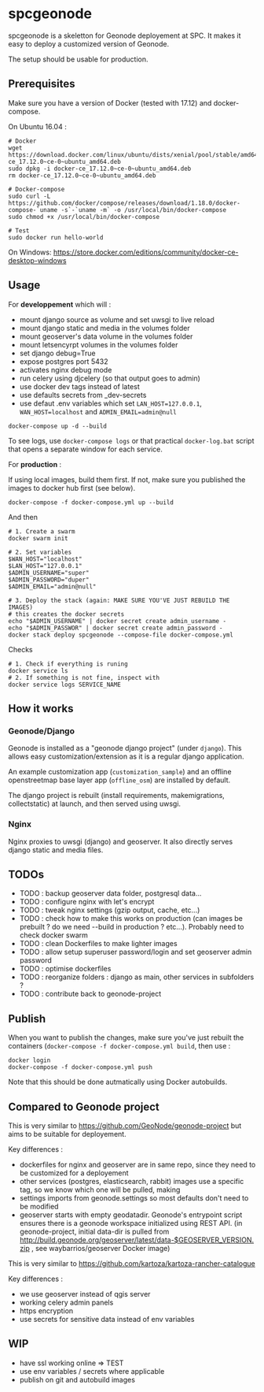 # spcgeonode

spcgeonode is a skeletton for Geonode deployement at SPC. It makes it easy to deploy a customized version of Geonode.

The setup should be usable for production.

## Prerequisites

Make sure you have a version of Docker (tested with 17.12) and docker-compose.

On Ubuntu 16.04 :
```
# Docker
wget https://download.docker.com/linux/ubuntu/dists/xenial/pool/stable/amd64/docker-ce_17.12.0~ce-0~ubuntu_amd64.deb
sudo dpkg -i docker-ce_17.12.0~ce-0~ubuntu_amd64.deb
rm docker-ce_17.12.0~ce-0~ubuntu_amd64.deb

# Docker-compose
sudo curl -L https://github.com/docker/compose/releases/download/1.18.0/docker-compose-`uname -s`-`uname -m` -o /usr/local/bin/docker-compose
sudo chmod +x /usr/local/bin/docker-compose

# Test
sudo docker run hello-world
```

On Windows: https://store.docker.com/editions/community/docker-ce-desktop-windows


## Usage

For **developpement** which will :
- mount django source as volume and set uwsgi to live reload
- mount django static and media in the volumes folder
- mount geoserver's data volume in the volumes folder
- mount letsencyrpt volumes in the volumes folder
- set django debug=True
- expose postgres port 5432
- activates nginx debug mode
- run celery using djcelery (so that output goes to admin) 
- use docker dev tags instead of latest
- use defaults secrets from _dev-secrets
- use defaut .env variables which set `LAN_HOST=127.0.0.1`, `WAN_HOST=localhost` and `ADMIN_EMAIL=admin@null`

```
docker-compose up -d --build
```

To see logs, use `docker-compose logs` or that practical `docker-log.bat` script that opens a separate window for each service.

For **production** :


If using local images, build them first. If not, make sure you published the images to docker hub first (see below).
```
docker-compose -f docker-compose.yml up --build
```

And then
```
# 1. Create a swarm
docker swarm init

# 2. Set variables
$WAN_HOST="localhost"
$LAN_HOST="127.0.0.1"
$ADMIN_USERNAME="super"
$ADMIN_PASSWORD="duper"
$ADMIN_EMAIL="admin@null"

# 3. Deploy the stack (again: MAKE SURE YOU'VE JUST REBUILD THE IMAGES)
# this creates the docker secrets
echo "$ADMIN_USERNAME" | docker secret create admin_username -
echo "$ADMIN_PASSWOR" | docker secret create admin_password -
docker stack deploy spcgeonode --compose-file docker-compose.yml
```

Checks
```
# 1. Check if everything is runing
docker service ls
# 2. If something is not fine, inspect with
docker service logs SERVICE_NAME
```

## How it works

### Geonode/Django

Geonode is installed as a "geonode django project" (under `django`). This allows easy customization/extension as it is a regular django application.

An example customization app (`customization_sample`) and an offline openstreetmap base layer app (`offline_osm`) are installed by default.

The django project is rebuilt (install requirements, makemigrations, collectstatic) at launch, and then served using uwsgi.

### Nginx

Nginx proxies to uwsgi (django) and geoserver. It also directly serves django static and media files. 

## TODOs

- TODO : backup geoserver data folder, postgresql data...
- TODO : configure nginx with let's encrypt
- TODO : tweak nginx settings (gzip output, cache, etc...)
- TODO : check how to make this works on production (can images be prebuilt ? do we need --build in production ? etc...). Probably need to check docker swarm
- TODO : clean Dockerfiles to make lighter images
- TODO : allow setup superuser password/login and set geoserver admin password
- TODO : optimise dockerfiles
- TODO : reorganize folders : django as main, other services in subfolders ?
- TODO : contribute back to geonode-project

## Publish

When you want to publish the changes, make sure you've just rebuilt the containers (`docker-compose -f docker-compose.yml build`, then use :

```
docker login
docker-compose -f docker-compose.yml push
```

Note that this should be done autmatically using Docker autobuilds.

## Compared to Geonode project

This is very similar to https://github.com/GeoNode/geonode-project but aims to be suitable for deployement.

Key differences :

- dockerfiles for nginx and geoserver are in same repo, since they need to be customized for a deployement
- other services (postgres, elasticsearch, rabbit) images use a specific tag, so we know which one will be pulled, making 
- settings imports from geonode.settings so most defaults don't need to be modified
- geoserver starts with empty geodatadir. Geonode's entrypoint script ensures there is a geonode workspace initialized using REST API. (in geonode-project, initial data-dir is pulled from http://build.geonode.org/geoserver/latest/data-$GEOSERVER_VERSION.zip , see waybarrios/geoserver Docker image) 

This is very similar to https://github.com/kartoza/kartoza-rancher-catalogue

Key differences :

- we use geoserver instead of qgis server
- working celery admin panels
- https encryption
- use secrets for sensitive data instead of env variables

## WIP

- have ssl working online => TEST
- use env variables / secrets where applicable
- publish on git and autobuild images
